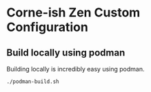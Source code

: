 # Corne-ish Zen Custom Configuration

## Build locally using podman
Building locally is incredibly easy using podman.
```
./podman-build.sh
```
